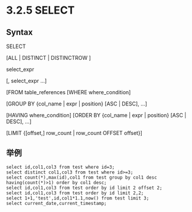 # 3.2.5 SELECT
##  Syntax
SELECT 

[ALL | DISTINCT | DISTINCTROW ]

select_expr

[, select_expr ...]

[FROM table_references [WHERE where_condition]

[GROUP BY {col_name | expr | position} [ASC | DESC], ...]

[HAVING where_condition] [ORDER BY {col_name | expr | position} [ASC | DESC], ...]

[LIMIT {[offset,] row_count | row_count OFFSET offset}]


## 举例
```
select id,col1,col3 from test where id=3;
select distinct col1,col3 from test where id>=3;
select count(*),max(id),col1 from test group by col1 desc having(count(*)>1) order by col1 desc;
select id,col1,col3 from test order by id limit 2 offset 2;
select id,col1,col3 from test order by id limit 2,2;
select 1+1,'test',id,col1*1.1,now() from test limit 3;
select current_date,current_timestamp;
```
